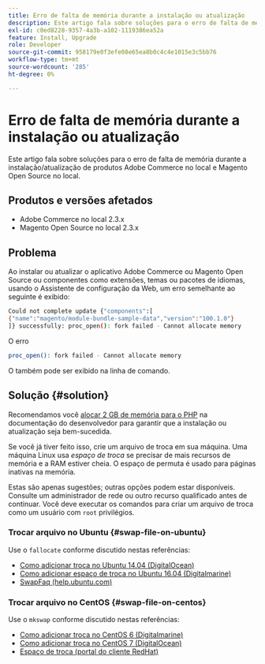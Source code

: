 ```yaml
---
title: Erro de falta de memória durante a instalação ou atualização
description: Este artigo fala sobre soluções para o erro de falta de memória durante a instalação/atualização de produtos Adobe Commerce no local e Magento Open Source no local.
exl-id: c0ed8228-9357-4a3b-a102-1119386ea52a
feature: Install, Upgrade
role: Developer
source-git-commit: 958179e0f3efe08e65ea8b0c4c4e1015e3c5bb76
workflow-type: tm+mt
source-wordcount: '285'
ht-degree: 0%

---
```


# Erro de falta de memória durante a instalação ou atualização

Este artigo fala sobre soluções para o erro de falta de memória durante a instalação/atualização de produtos Adobe Commerce no local e Magento Open Source no local.

## Produtos e versões afetados

* Adobe Commerce no local 2.3.x
* Magento Open Source no local 2.3.x

## Problema

Ao instalar ou atualizar o aplicativo Adobe Commerce ou Magento Open Source ou componentes como extensões, temas ou pacotes de idiomas, usando o Assistente de configuração da Web, um erro semelhante ao seguinte é exibido:

```bash
Could not complete update {"components":[
{"name":"magento/module-bundle-sample-data","version":"100.1.0"}
]} successfully: proc_open(): fork failed - Cannot allocate memory
```

O erro

```bash
proc_open(): fork failed - Cannot allocate memory
```

O também pode ser exibido na linha de comando.

## Solução {#solution}

Recomendamos você [alocar 2 GB de memória para o PHP](https://devdocs.magento.com/guides/v2.3/install-gde/prereq/php-settings.html) na documentação do desenvolvedor para garantir que a instalação ou atualização seja bem-sucedida.

Se você já tiver feito isso, crie um arquivo de troca em sua máquina. Uma máquina Linux usa *espaço de troca* se precisar de mais recursos de memória e a RAM estiver cheia. O espaço de permuta é usado para páginas inativas na memória.

Estas são apenas sugestões; outras opções podem estar disponíveis. Consulte um administrador de rede ou outro recurso qualificado antes de continuar. Você deve executar os comandos para criar um arquivo de troca como um usuário com `root` privilégios.

### Trocar arquivo no Ubuntu {#swap-file-on-ubuntu}

Use o `fallocate` conforme discutido nestas referências:

* [Como adicionar troca no Ubuntu 14.04 (DigitalOcean)](https://www.digitalocean.com/community/tutorials/how-to-add-swap-on-ubuntu-14-04)
* [Como adicionar espaço de troca no Ubuntu 16.04 (Digitalmarine)](https://www.digitalocean.com/community/tutorials/how-to-add-swap-space-on-ubuntu-16-04)
* [SwapFaq (help.ubuntu.com)](https://help.ubuntu.com/community/SwapFaq)

### Trocar arquivo no CentOS {#swap-file-on-centos}

Use o `mkswap` conforme discutido nestas referências:

* [Como adicionar troca no CentOS 6 (Digitalmarine)](https://www.digitalocean.com/community/tutorials/how-to-add-swap-on-centos-6)
* [Como adicionar troca no CentOS 7 (DigitalOcean)](https://www.digitalocean.com/community/tutorials/how-to-add-swap-on-centos-7)
* [Espaço de troca (portal do cliente RedHat)](https://access.redhat.com/documentation/en-US/Red_Hat_Enterprise_Linux/6/html/Storage_Administration_Guide/ch-swapspace.html)
